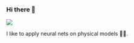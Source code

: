 ### Hi there 👋

![](https://komarev.com/ghpvc/?username=hanjq17&color=blue)

I like to apply neural nets on physical models 🧠🤖.

